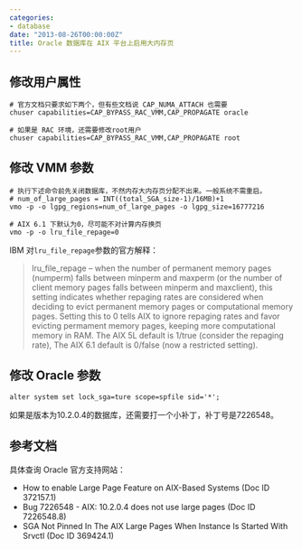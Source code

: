 ```yaml
---
categories:
- database
date: "2013-08-26T00:00:00Z"
title: Oracle 数据库在 AIX 平台上启用大内存页
---
```


## 修改用户属性

    # 官方文档只要求如下两个，但有些文档说 CAP_NUMA_ATTACH 也需要
    chuser capabilities=CAP_BYPASS_RAC_VMM,CAP_PROPAGATE oracle

    # 如果是 RAC 环境，还需要修改root用户
    chuser capabilities=CAP_BYPASS_RAC_VMM,CAP_PROPAGATE root

## 修改 VMM 参数

    # 执行下述命令前先关闭数据库，不然内存大内存页分配不出来。一般系统不需重启。
    # num_of_large_pages = INT((total_SGA_size-1)/16MB)+1
    vmo -p -o lgpg_regions=num_of_large_pages -o lgpg_size=16777216

    # AIX 6.1 下默认为0，尽可能不对计算内存换页
    vmo -p -o lru_file_repage=0

IBM 对`lru_file_repage`参数的官方解释：

> lru_file_repage – when the number of permanent memory pages (numperm) falls between minperm and maxperm (or the number of client memory pages falls between minperm and maxclient), this setting indicates whether repaging rates are considered when deciding to evict permanent memory pages or computational memory pages. Setting this to 0 tells AIX to ignore repaging rates and favor evicting permament memory pages, keeping more computational memory in RAM. The AIX 5L default is 1/true (consider the repaging rate), The AIX 6.1 default is 0/false (now a restricted setting).

## 修改 Oracle 参数

    alter system set lock_sga=ture scope=spfile sid='*';

如果是版本为10.2.0.4的数据库，还需要打一个小补丁，补丁号是7226548。

## 参考文档

具体查询 Oracle 官方支持网站：

- How to enable Large Page Feature on AIX-Based Systems (Doc ID
  372157.1)
- Bug 7226548 - AIX: 10.2.0.4 does not use large pages (Doc ID
  7226548.8)
- SGA Not Pinned In The AIX Large Pages When Instance Is Started With
  Srvctl (Doc ID 369424.1)
